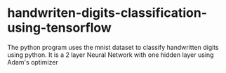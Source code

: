 # handwriten-digits-classification-using-tensorflow
The python program uses the mnist dataset to classify handwritten digits using python. It is a 2 layer Neural Network with one hidden layer using Adam's optimizer
